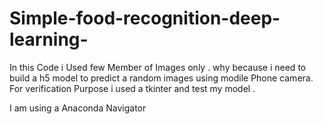 # Simple-food-recognition-deep-learning-
In this Code i Used few Member of Images only . why because i need to build a h5 model to predict  a random images using modile Phone camera. For verification Purpose i used a tkinter and test my model .

I am using a Anaconda Navigator 
